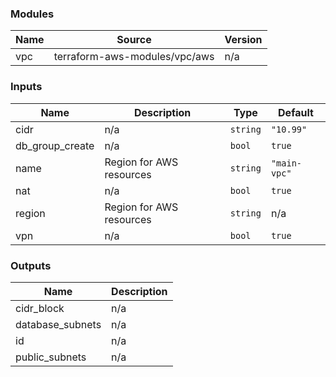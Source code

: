 <!-- BEGIN_TF_DOCS -->
### Modules

| Name | Source | Version |
|------|--------|---------|
| vpc | terraform-aws-modules/vpc/aws | n/a |

### Inputs

| Name | Description | Type | Default |
|------|-------------|------|---------|
| cidr | n/a | `string` | `"10.99"` |
| db\_group\_create | n/a | `bool` | `true` |
| name | Region for AWS resources | `string` | `"main-vpc"` |
| nat | n/a | `bool` | `true` |
| region | Region for AWS resources | `string` | n/a |
| vpn | n/a | `bool` | `true` |

### Outputs

| Name | Description |
|------|-------------|
| cidr\_block | n/a |
| database\_subnets | n/a |
| id | n/a |
| public\_subnets | n/a |
<!-- END_TF_DOCS -->